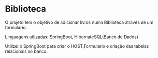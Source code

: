 # Biblioteca 
O projeto tem o objetivo de adicionar livros numa Biblioteca através de um formulario.

Linguagens utlizadas:
SpringBoot,
HibernateSQL(Banco de Dados)

Utilizei o SpringBoot para criar o HOST,Formulario e criação das tabelas relacionais no banco.
